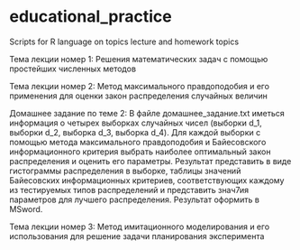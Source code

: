 # educational_practice
Scripts for R language on topics lecture and homework topics

Тема лекции номер 1: Решения математических задач с помощью простейших численных методов

Тема лекции номер 2: Метод максимального правдоподобия и его применения для оценки закон распределения случайных величин

Домашнее задание по теме 2: В файле домашнее_задание.txt иметься информация о четырех выборках случайных чисел (выборки d_1, выборки d_2, выборка d_3, выборка d_4). Для каждой выборки с помощью метода максимального правдоподобия и Байесовского информационного критерия выбрать наиболее оптимальный закон распределения и оценить его параметры. Результат представить в виде гистограммы распределения в выборке, таблицы значений Байесовских информационных критериев, соответствующих каждому из тестируемых типов распределений и представить знач7ия параметров для лучшего распределения. Результат оформить в MSword.

Тема лекции номер 3: Метод имитационного моделирования и его использования для решение задачи планирования эксперимента
